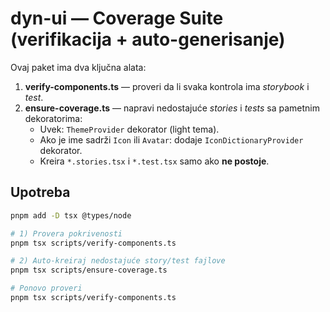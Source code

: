 # dyn-ui — Coverage Suite (verifikacija + auto-generisanje)

Ovaj paket ima dva ključna alata:

1) **verify-components.ts** — proveri da li svaka kontrola ima *storybook* i *test*.
2) **ensure-coverage.ts** — napravi nedostajuće *stories* i *tests* sa pametnim dekoratorima:
   - Uvek: `ThemeProvider` dekorator (light tema).
   - Ako je ime sadrži `Icon` ili `Avatar`: dodaje `IconDictionaryProvider` dekorator.
   - Kreira `*.stories.tsx` i `*.test.tsx` samo ako **ne postoje**.

## Upotreba
```bash
pnpm add -D tsx @types/node

# 1) Provera pokrivenosti
pnpm tsx scripts/verify-components.ts

# 2) Auto-kreiraj nedostajuće story/test fajlove
pnpm tsx scripts/ensure-coverage.ts

# Ponovo proveri
pnpm tsx scripts/verify-components.ts
```
